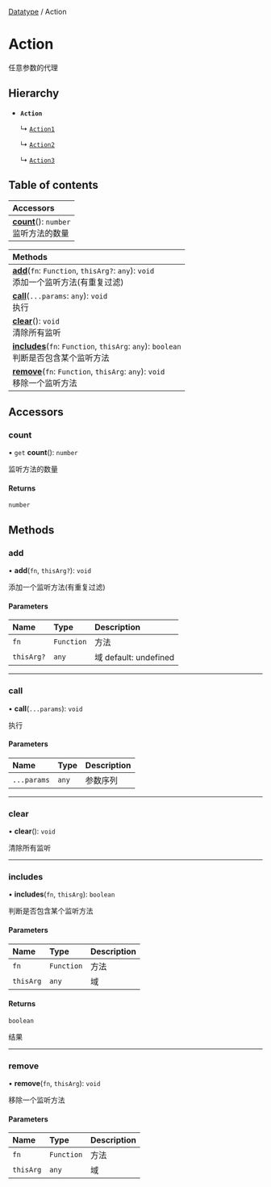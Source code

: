 [Datatype](../groups/Core.Datatype.md) / Action

# Action <Badge type="tip" text="Class" /> <Score text="Action" />

任意参数的代理

## Hierarchy

- **`Action`**

  ↳ [`Action1`](mw.Action1.md)

  ↳ [`Action2`](mw.Action2.md)

  ↳ [`Action3`](mw.Action3.md)

## Table of contents

| Accessors |
| :-----|
| **[count](mw.Action.md#count)**(): `number` <br> 监听方法的数量|

| Methods |
| :-----|
| **[add](mw.Action.md#add)**(`fn`: `Function`, `thisArg?`: `any`): `void` <br> 添加一个监听方法(有重复过滤)|
| **[call](mw.Action.md#call)**(`...params`: `any`): `void` <br> 执行|
| **[clear](mw.Action.md#clear)**(): `void` <br> 清除所有监听|
| **[includes](mw.Action.md#includes)**(`fn`: `Function`, `thisArg`: `any`): `boolean` <br> 判断是否包含某个监听方法|
| **[remove](mw.Action.md#remove)**(`fn`: `Function`, `thisArg`: `any`): `void` <br> 移除一个监听方法|

## Accessors

### count <Score text="count" /> 

• `get` **count**(): `number` 

监听方法的数量


#### Returns

`number`

## Methods

### add <Score text="add" /> 

• **add**(`fn`, `thisArg?`): `void` 

添加一个监听方法(有重复过滤)


#### Parameters

| Name | Type | Description |
| :------ | :------ | :------ |
| `fn` | `Function` |  方法 |
| `thisArg?` | `any` |  域 default: undefined |


___

### call <Score text="call" /> 

• **call**(`...params`): `void` 

执行


#### Parameters

| Name | Type | Description |
| :------ | :------ | :------ |
| `...params` | `any` |  参数序列 |


___

### clear <Score text="clear" /> 

• **clear**(): `void` 

清除所有监听



___

### includes <Score text="includes" /> 

• **includes**(`fn`, `thisArg`): `boolean` 

判断是否包含某个监听方法


#### Parameters

| Name | Type | Description |
| :------ | :------ | :------ |
| `fn` | `Function` |  方法 |
| `thisArg` | `any` |  域 |

#### Returns

`boolean`

结果

___

### remove <Score text="remove" /> 

• **remove**(`fn`, `thisArg`): `void` 

移除一个监听方法


#### Parameters

| Name | Type | Description |
| :------ | :------ | :------ |
| `fn` | `Function` |  方法 |
| `thisArg` | `any` |  域 |

